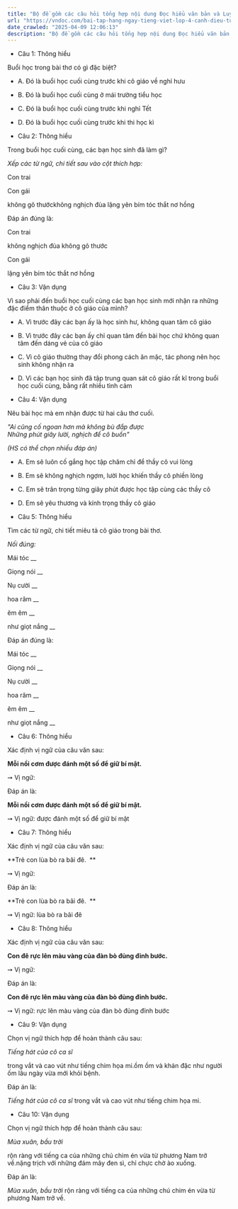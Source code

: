 ```yaml
---
title: "Bộ đề gồm các câu hỏi tổng hợp nội dung Đọc hiểu văn bản và Luyện từ và câu được học ở Tuần 19 trong chương trình Tiếng Việt lớp 4 Tập 2 Cánh Diều."
url: "https://vndoc.com/bai-tap-hang-ngay-tieng-viet-lop-4-canh-dieu-tuan-19-thu-5-334518"
date_crawled: "2025-04-09 12:06:13"
description: "Bộ đề gồm các câu hỏi tổng hợp nội dung Đọc hiểu văn bản và Luyện từ và câu được học ở Tuần 19 trong chương trình Tiếng Việt lớp 4 Tập 2 Cánh Diều."
---
```


* Câu 1:  Thông hiểu

Buổi học trong bài thơ có gì đặc biệt?

  * A. Đó là buổi học cuối cùng trước khi cô giáo về nghỉ hưu 
  * B. Đó là buổi học cuối cùng ở mái trường tiểu học 
  * C. Đó là buổi học cuối cùng trước khi nghỉ Tết 
  * D. Đó là buổi học cuối cùng trước khi thi học kì 



* Câu 2:  Thông hiểu

Trong buổi học cuối cùng, các bạn học sinh đã làm gì?

_Xếp các từ ngữ, chi tiết sau vào cột thích hợp:_

Con trai

Con gái

không gõ thướckhông nghịch đùa lặng yên bím tóc thắt nơ hồng

Đáp án đúng là:

Con trai

không nghịch đùa không gõ thước

Con gái

lặng yên bím tóc thắt nơ hồng

* Câu 3:  Vận dụng

Vì sao phải đến buổi học cuối cùng các bạn học sinh mới nhận ra những đặc điểm thân thuộc ở cô giáo của mình?

  * A. Vì trước đây các bạn ấy là học sinh hư, không quan tâm cô giáo 
  * B. Vì trước đây các bạn ấy chỉ quan tâm đến bài học chứ không quan tâm đến dáng vẻ của cô giáo 
  * C. Vì cô giáo thường thay đổi phong cách ăn mặc, tác phong nên học sinh không nhận ra 
  * D. Vì các bạn học sinh đã tập trung quan sát cô giáo rất kĩ trong buổi học cuối cùng, bằng rất nhiều tình cảm 



* Câu 4:  Vận dụng

Nêu bài học mà em nhận được từ hai câu thơ cuối.

_"Ai cũng cố ngoan hơn mà không bù đắp được_  
 _Những phút giây lười, nghịch để cô buồn"_

_(HS có thể chọn nhiều đáp án)_

  * A. Em sẽ luôn cố gắng học tập chăm chỉ để thầy cô vui lòng 
  * B. Em sẽ không nghịch ngợm, lười học khiến thầy cô phiền lòng 
  * C. Em sẽ trân trọng từng giây phút được học tập cùng các thầy cô 
  * D. Em sẽ yêu thương và kính trọng thầy cô giáo 



* Câu 5:  Thông hiểu

Tìm các từ ngữ, chi tiết miêu tả cô giáo trong bài thơ.

_Nối đúng:_

Mái tóc  __

Giọng nói __

Nụ cười __

hoa râm __

êm êm __

như giọt nắng __

Đáp án đúng là:

Mái tóc __

Giọng nói __

Nụ cười __

hoa râm __

êm êm __

như giọt nắng __

* Câu 6: Thông hiểu

Xác định vị ngữ của câu văn sau:

**Mỗi nồi cơm được đánh một số để giữ bí mật.**

➙ Vị ngữ: 

Đáp án là:

**Mỗi nồi cơm được đánh một số để giữ bí mật.**

➙ Vị ngữ: được đánh một số để giữ bí mật

* Câu 7:  Thông hiểu

Xác định vị ngữ của câu văn sau:

**Trẻ con lùa bò ra bãi đê.  **

➙ Vị ngữ: 

Đáp án là:

**Trẻ con lùa bò ra bãi đê.  **

➙ Vị ngữ: lùa bò ra bãi đê

* Câu 8:  Thông hiểu

Xác định vị ngữ của câu văn sau:

**Con đê rực lên màu vàng của đàn bò đủng đỉnh bước.**

➙ Vị ngữ: 

Đáp án là:

**Con đê rực lên màu vàng của đàn bò đủng đỉnh bước.**

➙ Vị ngữ: rực lên màu vàng của đàn bò đủng đỉnh bước

* Câu 9:  Vận dụng

Chọn vị ngữ thích hợp để hoàn thành câu sau:

_Tiếng hát của cô ca sĩ_

trong vắt và cao vút như tiếng chim họa mi.ồm ồm và khản đặc như người ốm lâu ngày vừa mới khỏi bệnh.

Đáp án là:

_Tiếng hát của cô ca sĩ_ trong vắt và cao vút như tiếng chim họa mi.

* Câu 10:  Vận dụng

Chọn vị ngữ thích hợp để hoàn thành câu sau:

_Mùa xuân, bầu trời_

rộn ràng với tiếng ca của những chú chim én vừa từ phương Nam trở về.nặng trịch với những đám mây đen sì, chỉ chực chờ ào xuống.

Đáp án là:

_Mùa xuân, bầu trời_ rộn ràng với tiếng ca của những chú chim én vừa từ phương Nam trở về.
